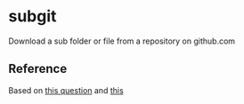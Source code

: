 # subgit
Download a sub folder or file from a repository on github.com

## Reference
Based on [this
question](http://stackoverflow.com/questions/7106012/download-a-single-folder-or-directory-from-a-github-repo) and [this](http://stackoverflow.com/questions/2466735/how-to-checkout-only-one-file-from-git-repository/2466755#2466755)

